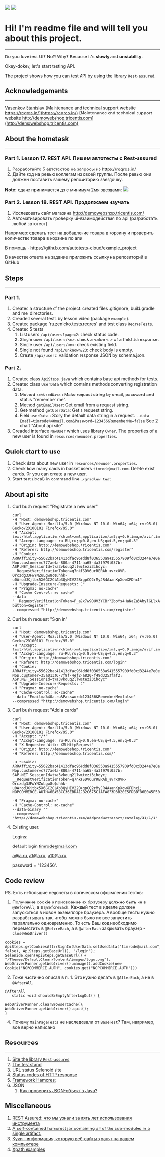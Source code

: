 
![](readme-images/logo-transparent.png) ![](readme-images/name-transparent.png) 

# Hi! I'm readme file and will tell you about this project.
___
Do you love test UI? No?! Why? Because it's **slowly** and **unstability**.

Okey-dokey, let's start testing API.

The project shows how you can test API by using the library `Rest-assured`.


## Acknowledgements
___
[Vasenkov Stanislav](https://github.com/svasenkov)
[Maintenance and technical support website https://reqres.in/](https://reqres.in/)
[Maintenance and technical support website http://demowebshop.tricentis.com](http://demowebshop.tricentis.com)

## About the hometask
___
### Part 1. Lesson 17. REST API. Пишем автотесты с Rest-assured
1. Разработайте 5 автотестов на запросы из https://reqres.in/
2. Дайте код на ревью коллегам из своей группы. После ревью они должны поставить вашему репозиторию звездочку. 
 
**Note:** сдаче принимается дз с минимум 2мя звездами:
![](readme-images/hometaskresult.png)

### Part 2. Lesson 18. REST API. Продолжаем изучать
1. Исследовать сайт магазина http://demowebshop.tricentis.com/
2. Aвтоматизировать проверку ui-взаимодействия по api (разработать любой автотест)

Например: сделать тест на добавление товара в корзину и проверить количество товара в корзине по апи

В помощь - https://github.com/autotests-cloud/example_project

В качестве ответа на задание приложить ссылку на репозиторий в GitHub

## Steps
___
### Part 1.
1. Created a structure of the project: created files .gitignore, build.gradle and me, directories.
2. Creaded several tests by lesson video (package `example`).
3. Created package 'ru.zenicko.tests.reqres' and test class `ReqresTests`.
4. Created 5 tests
   1. List users `/api/users?page=2`: check status code.
   2. Single user `/api/users/<n>`: check a value `<n>` of a field `id` response.
   3. Single user `/api/users/<n>`: check existing field.
   4. Single <resource> not found `/api/unknown/23`: check body is empty.
   5. Create `/api/users`: validation response JSON by schema.json.

### Part 2.
1. Created class `ApiSteps.java` which contains base api methods for tests.  
2. Created class `UserData` which contains methods converting registration data.
   1. Method `setUsedData` : Make request string by email, password and status "remember me".
   2. Method `getEmailUser`: Get email from a request string. 
   3. Get-method `getUserData`: Get a request string. 
   4. Field `userData` : Story the default data string in a request. 
      `--data Email=timrode%40mail.com&Password=123456&RememberMe=false`
   See 2 chart "About api site"
3. Creaded interface `NewUser` which uses library `Owner`. 
The properties of a new user is found in `resources/newuser.properties`.

## Quick start to use
1. Check data about new user in `resources/newuser.properties`.
2. Check how many cards in basket users `timrode@mail.com`. Delete exist cards.
   Or you can create a new user.
3. Start test (local) in command line
   `./gradlew test`

## About api site
1. Curl bush request "Registrate a new user"
   ```
   curl
   -H "Host: demowebshop.tricentis.com"
   -H "User-Agent: Mozilla/5.0 (Windows NT 10.0; Win64; x64; rv:95.0) Gecko/20100101 Firefox/95.0"
   -H "Accept: text/html,application/xhtml+xml,application/xml;q=0.9,image/avif,image/webp,*/*;q=0.8"
   -H "Accept-Language: ru-RU,ru;q=0.8,en-US;q=0.5,en;q=0.3"
   -H "Origin: http://demowebshop.tricentis.com"
   -H "Referer: http://demowebshop.tricentis.com/register"
   -H "Cookie: ARRAffinity=55622bac41413dfac968dd8f036553a9415557909fd0cd3244e7e0e656e4adc8;
   Nop.customer=c777ae0a-880a-4711-aa65-4a3f9791037b;
   ASP.NET_SessionId=tya3vkouq2llwqtezi3ihoyc;
   __RequestVerificationToken=q7nkFSDV6urRERAb_uvrxOVR-Orczdg3UFwYNZuLgw8cQuhhk-u0ArodJXjtbx5X6GC2C1Ab3QyHIV22BcgpCQ2rMyJR4AaanKpXowXFDhc1"
   -H "Upgrade-Insecure-Requests: 1"
   -H "Pragma: no-cache"
   -H "Cache-Control: no-cache"
   --data "__RequestVerificationToken=P_a2x7w9OUV3YCBrY2boYs4HaNaZa3AbylGLlxATCkAl3y2YSnQt6ohDrLDKYWpqx8zGhso4GcCOFFcvKmh1Yi3c46UhLhsMw1RhbZdAVt81&Gender=M&FirstName=Tim&LastName=Rod&Email=timrode%40mail.com&Password=123456&ConfirmPassword=123456&register-button=Register"
   --compressed "http://demowebshop.tricentis.com/register"
   ```
2. Curl bush request "Sign in"
   ```
   curl 
   -H "Host: demowebshop.tricentis.com" 
   -H "User-Agent: Mozilla/5.0 (Windows NT 10.0; Win64; x64; rv:95.0) Gecko/20100101 Firefox/95.0" 
   -H "Accept: text/html,application/xhtml+xml,application/xml;q=0.9,image/avif,image/webp,*/*;q=0.8" 
   -H "Accept-Language: ru-RU,ru;q=0.8,en-US;q=0.5,en;q=0.3" 
   -H "Origin: http://demowebshop.tricentis.com" 
   -H "Referer: http://demowebshop.tricentis.com/login" 
   -H "Cookie: ARRAffinity=55622bac41413dfac968dd8f036553a9415557909fd0cd3244e7e0e656e4adc8; 
   Nop.customer=35a01336-7f9f-4ef2-a820-f49d3253faf2; ASP.NET_SessionId=tya3vkouq2llwqtezi3ihoyc" 
   -H "Upgrade-Insecure-Requests: 1" 
   -H "Pragma: no-cache" 
   -H "Cache-Control: no-cache" 
   --data "Email=a%40a.ru&Password=123456&RememberMe=false" 
   --compressed "http://demowebshop.tricentis.com/login"
   ```
3. Curl bush request "Add a cards" 
   ```  
   curl 
   -H "Host: demowebshop.tricentis.com" 
   -H "User-Agent: Mozilla/5.0 (Windows NT 10.0; Win64; x64; rv:95.0) Gecko/20100101 Firefox/95.0" 
   -H "Accept: */*" 
   -H "Accept-Language: ru-RU,ru;q=0.8,en-US;q=0.5,en;q=0.3" 
   -H "X-Requested-With: XMLHttpRequest" 
   -H "Origin: http://demowebshop.tricentis.com" 
   -H "Referer: http://demowebshop.tricentis.com/" 
   
   -H "Cookie: ARRAffinity=55622bac41413dfac968dd8f036553a9415557909fd0cd3244e7e0e656e4adc8; 
   Nop.customer=c777ae0a-880a-4711-aa65-4a3f9791037b; 
   SAP.NET_SessionId=tya3vkouq2llwqtezi3ihoyc; 
   __RequestVerificationToken=q7nkFSDV6urRERAb_uvrxOVR-Orczdg3UFwYNZuLgw8cQuhhk-u0ArodJXjtbx5X6GC2C1Ab3QyHIV22BcgpCQ2rMyJR4AaanKpXowXFDhc1; 
   NOPCOMMERCE.AUTH=6BA58CC36EBDA17B2C675C1AFA873D3B20E5FDBBF86E045F509A6F6D0D26A0E272E4CA6A944F48DD0B45EE25F302DD57417D7912A364534642B92C7D3260F5EE6DE3628E22FAC2A161AFB7F88A2F12D23DA1C8393F64EF547F096C7C9E224B4E73FD2F3FBB51714DB43DA3202B1718F5DC32872C3C82B9B9B010230461057D13F3900D1D3A000B855B4DB5D210F88725" 
   
   -H "Pragma: no-cache" 
   -H "Cache-Control: no-cache" 
   --data-binary "" 
   --compressed "http://demowebshop.tricentis.com/addproducttocart/catalog/31/1/1"
   ``` 

4. Existing user.
   
   Logins:  

   default login timrode@mail.com

   a@a.ru, a1@a.ru, a10@a.ru,
   
   password = "123456".

## Code review 

PS. Есть небольшие недочеты в логическом оформлении тестов:
1. Получение cookie и присвоение их браузеру должно быть не в `@BeforeAll`, а в `@BeforeEach`.
   Каждый тест в идеале должен запускаться в новом экземпляре браузера.
   А вообще тесты нужно разрабатывать так, чтобы можно было их все запустить параллельно одновременно.
   То есть Ваш код необходимо переместить в `@BeforeEach`, а в `@AfterEach` закрывать браузер - `closeWebDriver()`
```
cookies = ApiSteps.getCookiesAfterSignIn(UserData.setUsedData("timrode@mail.com","123456", false), ApiSteps.getBaseUrl(), "/login");
Selenide.open(ApiSteps.getBaseUrl() + "/Themes/DefaultClean/Content/images/logo.png");
WebDriverRunner.getWebDriver().manage().addCookie(new Cookie("NOPCOMMERCE.AUTH", cookies.get("NOPCOMMERCE.AUTH")));
```   

2. Тоже частично описал в п. 1. Это нужно делать в `@AfterEach`, а не в `@AfterAll`.
```
@AfterAll
   static void shouldBeEmptyAfterLogOut() {

WebDriverRunner.clearBrowserCache();
WebDriverRunner.getWebDriver().quit();
}
```
4. Почему `MainPageTests` не наследовали от `BaseTest`? Там, например, все верно написано



## Resources
___
1. [Site the library `Rest-assured`](https://rest-assured.io/)
2. [The test stand](https://reqres.in/)
3. [URL status Selenoid site](https://selenoid.autotests.cloud/status)
4. [Status codes of HTTP response](https://bertal.ru/)
5. [Framework Hamcrest](http://hamcrest.org/JavaHamcrest/tutorial)
6. JSON
   1. [Как проверить JSON-объект в Java?](https://overcoder.net/q/714825/%D0%BA%D0%B0%D0%BA-%D0%BF%D1%80%D0%BE%D0%B2%D0%B5%D1%80%D0%B8%D1%82%D1%8C-json-%D0%BE%D0%B1%D1%8A%D0%B5%D0%BA%D1%82-%D0%B2-java)

## Miscellaneous
1. [REST Assured: что мы узнали за пять лет использования инструмента](https://habr.com/ru/company/dins/blog/464225/)
2. [A self-contained hamcrest jar containing all of the sub-modules in a single artifact.](https://mvnrepository.com/artifact/org.hamcrest/hamcrest-all)
3. [Куки - информация, которую веб-сайты хранят на вашем компьютере](https://support.mozilla.org/ru/kb/kuki-informaciya-kotoruyu-veb-sajty-hranyat-na-vas)
4. [Xpath examples](https://devhints.io/xpath#class-check)



